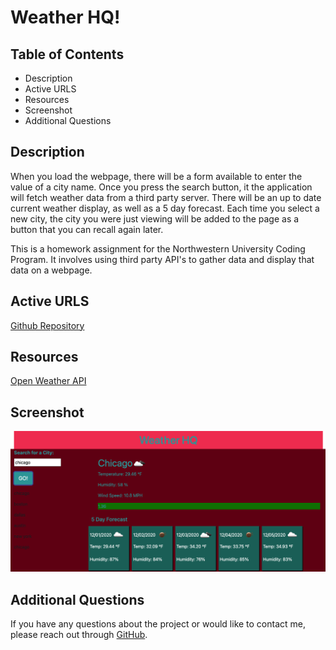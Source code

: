 # Weather HQ!

## Table of Contents
* Description
* Active URLS
* Resources
* Screenshot
* Additional Questions 

## Description
When you load the webpage, there will be a form available to enter the value of a city name. Once you press the search button, it the application will fetch weather data from a third party server. There will be an up to date current weather display, as well as a 5 day forecast. Each time you select a new city, the city you were just viewing will be added to the page as a button that you can recall again later. 

This is a homework assignment for the Northwestern University Coding Program. It involves using third party API's to gather data and display that data on a webpage.

## Active URLS
[Github Repository](https://github.com/jkwagneriii/HW-6-Weather)

## Resources
[Open Weather API](https://openweathermap.org/api)

## Screenshot
![screenshot](./weatherdash.png)

## Additional Questions
If you have any questions about the project or would like to contact me, please reach out through [GitHub](https://github.com/jkwagneriii).

